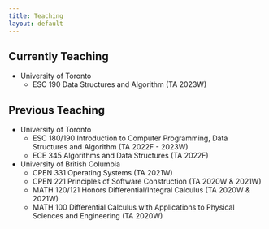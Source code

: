 ```yaml
---
title: Teaching
layout: default
---
```


## Currently Teaching

- University of Toronto
  - ESC 190 Data Structures and Algorithm (TA 2023W)


## Previous Teaching

- University of Toronto
  - ESC 180/190 Introduction to Computer Programming, Data Structures and Algorithm (TA 2022F - 2023W)
  - ECE 345 Algorithms and Data Structures (TA 2022F)
- University of British Columbia
  - CPEN 331 Operating Systems (TA 2021W)
  - CPEN 221 Principles of Software Construction (TA 2020W & 2021W)
  - MATH 120/121 Honors Differential/Integral Calculus (TA 2020W & 2021W)
  - MATH 100 Differential Calculus with Applications to Physical Sciences and Engineering (TA 2020W)